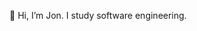 👋 Hi, I’m Jon. I study software engineering.

<!---
JonNPoulsen/JonNPoulsen is a ✨ special ✨ repository because its `README.md` (this file) appears on your GitHub profile.
You can click the Preview link to take a look at your changes.
--->
